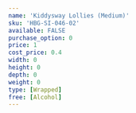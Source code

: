 ```yaml
---
name: 'Kiddysway Lollies (Medium)'
sku: 'HBG-SI-046-02'
available: FALSE
purchase_option: 0
price: 1
cost_price: 0.4
width: 0
height: 0
depth: 0
weight: 0
type: [Wrapped]
free: [Alcohol]
---
```

